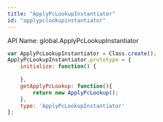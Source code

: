 ```yaml
---
title: "ApplyPcLookupInstantiator"
id: "applypclookupinstantiator"
---
```


API Name: global.ApplyPcLookupInstantiator

```js
var ApplyPcLookupInstantiator = Class.create();
ApplyPcLookupInstantiator.prototype = {
    initialize: function() {
		
    },
	getApplyPcLookup: function(){
		return new ApplyPcLookup();
	},
    type: 'ApplyPcLookupInstantiator'
};
```